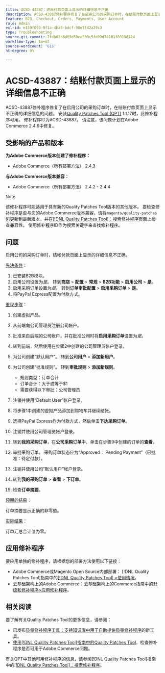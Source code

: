 ```yaml
---
title: ACSD-43887：结账付款页面上显示的详细信息不正确
description: ACSD-43887修补程序修复了在启用公司的采购订单时，在结账付款页面上显示不正确的详细信息的问题。 安装[Quality Patches Tool (QPT)](https://experienceleague.adobe.com/en/docs/commerce-operations/tools/quality-patches-tool/quality-patches-tool-to-self-serve-quality-patches) 1.1.17后，即可使用此修补程序。 修补程序ID为ACSD-43887。 请注意，该问题计划在Adobe Commerce 2.4.6中修复。
feature: B2B, Checkout, Orders, Payments, User Account
role: Admin
exl-id: e150f093-9f1a-4ba5-bdcf-90e7f42a29c3
type: Troubleshooting
source-git-commit: 7fdb02a6d89d50ea593c5fd99d78101f89198424
workflow-type: tm+mt
source-wordcount: '616'
ht-degree: 0%

---
```


# ACSD-43887：结账付款页面上显示的详细信息不正确

ACSD-43887修补程序修复了在启用公司的采购订单时，在结账付款页面上显示不正确的详细信息的问题。 安装[Quality Patches Tool (QPT)](https://experienceleague.adobe.com/en/docs/commerce-operations/tools/quality-patches-tool/quality-patches-tool-to-self-serve-quality-patches) 1.1.17时，此修补程序可用。 修补程序ID为ACSD-43887。 请注意，该问题计划在Adobe Commerce 2.4.6中修复。

## 受影响的产品和版本

**为Adobe Commerce版本创建了修补程序：**

* Adobe Commerce（所有部署方法） 2.4.3

**与Adobe Commerce版本兼容：**

* Adobe Commerce（所有部署方法） 2.4.2 - 2.4.4

>[!NOTE]
>
>该修补程序可能适用于具有新的Quality Patches Tool版本的其他版本。 要检查修补程序是否与您的Adobe Commerce版本兼容，请将`magento/quality-patches`包更新到最新版本，并在[[!DNL Quality Patches Tool]：搜索修补程序页面](https://experienceleague.adobe.com/en/docs/commerce-operations/tools/quality-patches-tool/quality-patches-tool-to-self-serve-quality-patches)上检查兼容性。 使用修补程序ID作为搜索关键字来查找修补程序。

## 问题

启用公司的采购订单时，结帐付款页面上显示的详细信息不正确。

<u>先决条件</u>：

1. 已安装B2B模块。
1. 启用公司设置为&#x200B;_是_。 转到&#x200B;**商店** > **配置** > **常规** > **B2B功能** > **启用公司** > **是**。
1. 启用采购订单设置为&#x200B;_是_。 转到&#x200B;**订单审批配置** > **启用采购订单** > **是**。
1. 将PayPal Express配置为付款方式。

<u>重现步骤</u>：

1. 创建虚拟产品。
1. 从前端向公司管理员注册公司帐户。
1. 批准来自后端的公司帐户，并在批准公司时将&#x200B;**启用采购订单**&#x200B;设置为&#x200B;_是_。
1. 转到前端，然后使用在步骤2中创建的公司管理员帐户登录。
1. 为公司创建“默认用户”。 转到&#x200B;**公司用户** > **添加新用户**。
1. 为公司创建“批准规则”。 转到&#x200B;**审批规则** > **添加新规则**。

   * 规则类型：订单合计
   * 订单合计：大于或等于$1
   * 需要获得以下审批：公司管理员

1. 注销并使用“Default User”帐户登录。
1. 将步骤1中创建的虚拟产品添加到购物车并继续结帐。
1. 选择PayPal Express作为付款方式，然后单击&#x200B;**下达采购订单**。
1. 注销并使用公司管理员帐户登录。
1. 转到&#x200B;**我的采购订单**，在&#x200B;**公司采购订单**&#x200B;中，单击在步骤9中创建的订单的&#x200B;**查看**。
1. 审批采购订单。 采购订单状态应为“Approved： Pending Payment”（已批准：待定付款）。
1. 注销并使用公司“默认用户”帐户登录。
1. 转到&#x200B;**我的采购订单** > **查看** > **下订单**。
1. 检查&#x200B;**订单摘要**。

<u>预期的结果</u>：

订单摘要显示正确的非零值。

<u>实际结果</u>：

订单汇总合计值为零。

## 应用修补程序

要应用单独的修补程序，请根据您的部署方法使用以下链接：

* Adobe Commerce或Magento Open Source内部部署： [!DNL Quality Patches Tool]指南中的[[!DNL Quality Patches Tool] >使用情况](/help/tools/quality-patches-tool/usage.md)。
* 云基础架构上的Adobe Commerce：云基础架构上的Commerce指南中的[升级和修补程序>应用修补程序](https://experienceleague.adobe.com/docs/commerce-cloud-service/user-guide/develop/upgrade/apply-patches.html)。

## 相关阅读

要了解有关Quality Patches Tool的更多信息，请参阅：

* 已发布[质量修补程序工具：支持知识库中用于自助提供质量修补程序](https://experienceleague.adobe.com/en/docs/commerce-operations/tools/quality-patches-tool/quality-patches-tool-to-self-serve-quality-patches)的新工具。
* [使用[!DNL Quality Patches Tool]指南中的Quality Patches Tool](/help/tools/quality-patches-tool/patches-available-in-qpt/check-patch-for-magento-issue-with-magento-quality-patches.md)，检查修补程序是否可用于Adobe Commerce问题。

有关QPT中其他可用修补程序的信息，请参阅[!DNL Quality Patches Tool]指南中的[[!DNL Quality Patches Tool]：搜索修补程序](https://experienceleague.adobe.com/tools/commerce-quality-patches/index.html)。
